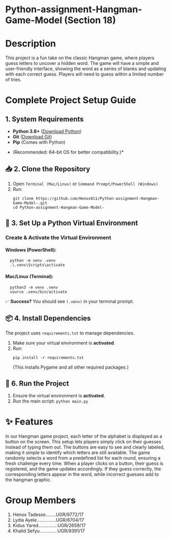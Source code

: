 # Python-assignment-Hangman-Game-Model (Section 18)

# Description
  This project is a fun take on the classic Hangman game, where players guess letters to uncover a hidden word. The game will have a simple and user-friendly            interface, showing the word as a series of blanks and updating with each correct guess. Players will need to guess within a limited number of tries.

# Complete Project Setup Guide 
  ## 1. System Requirements  
  - **Python 3.8+** ([Download Python](https://www.python.org/downloads/))  
  - **Git** ([Download Git](https://git-scm.com/))  
  - **Pip** (Comes with Python)  

  * (Recommended: 64-bit OS for better compatibility.)*  

  ## **📥 2. Clone the Repository**  
  1. Open `Terminal (Mac/Linux)` or `Command Prompt/PowerShell (Windows)`
  2. Run:
      ```
      git clone https://github.com/Henos811/Python-assignment-Hangman-Game-Model-.git
      cd Python-assignment-Hangman-Game-Model-
      ```

  ## **🐍 3. Set Up a Python Virtual Environment**  

  ### **Create & Activate the Virtual Environment**  
  #### **Windows (PowerShell):**
      python -m venv .venv
      .\.venv\Scripts\activate
    
  #### **Mac/Linux (Terminal):**
    
      python3 -m venv .venv
      source .venv/bin/activate
    
  ✅ **Success?** You should see `(.venv)` in your terminal prompt.  


  ## **📦 4. Install Dependencies**  
  The project uses `requirements.txt` to manage dependencies.  

  1. Make sure your virtual environment is **activated**.  
  2. Run: 
      ```
      pip install -r requirements.txt
      ````
      (This installs Pygame and all other required packages.) 

  ## **🚀 6. Run the Project**  
  1. Ensure the virtual environment is **activated**.  
  2. Run the main script:   ```` python main.py ````


# ✨ Features
  In our Hangman game project, each letter of the alphabet is displayed as a button on the screen. This setup lets players simply click on their guesses instead of   typing them out. The buttons are easy to see and clearly labeled, making it simple to identify which letters are still available. The game randomly selects a       word from a predefined list for each round, ensuring a fresh challenge every time. When a player clicks on a button, their guess is registered, and the game        updates accordingly. If they guess correctly, the corresponding letters appear in the word, while incorrect guesses add to the hangman graphic. 

# Group Members
  1. Henos Tadesse........UGR/9772/17
  2. Lydia Ayele...............UGR/8704/17
  3. Kidus Yared...............UGR/2659/17
  4. Khalid Sefyu..............UGR/9391/17






